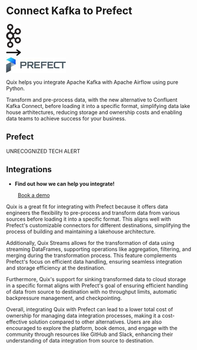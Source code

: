 # Connect Kafka to Prefect

<div class="connect-images cards blog-grid-card" markdown>
<div>
<img src="../images/kafka_logo.png" width="40px" />
</div>
<div>
<img src="../images/arrow.svg" width="40px" />
</div>
<div>
<img src="./images/prefect_1.jpg" />
</div>
</div>

Quix helps you integrate Apache Kafka with Apache Airflow using pure Python.

Transform and pre-process data, with the new alternative to Confluent Kafka Connect, before loading it into a specific format, simplifying data lake house arthitectures, reducing storage and ownership costs and enabling data teams to achieve success for your business.

## Prefect

UNRECOGNIZED TECH ALERT

## Integrations

<div class="grid cards" markdown>

- __Find out how we can help you integrate!__

    <a class="md-button md-button--primary" href="https://share.hsforms.com/1iW0TmZzKQMChk0lxd_tGiw4yjw2?__hstc=175542013.2303933fbd746c0ac86d9ccbe9bc9100.1728383268831.1729603416735.1729620918855.31&__hssc=175542013.1.1729620918855&__hsfp=2132701734" target="_blank" style="margin:.5rem;">Book a demo</a>

</div>


Quix is a great fit for integrating with Prefect because it offers data engineers the flexibility to pre-process and transform data from various sources before loading it into a specific format. This aligns well with Prefect's customizable connectors for different destinations, simplifying the process of building and maintaining a lakehouse architecture.

Additionally, Quix Streams allows for the transformation of data using streaming DataFrames, supporting operations like aggregation, filtering, and merging during the transformation process. This feature complements Prefect's focus on efficient data handling, ensuring seamless integration and storage efficiency at the destination.

Furthermore, Quix's support for sinking transformed data to cloud storage in a specific format aligns with Prefect's goal of ensuring efficient handling of data from source to destination with no throughput limits, automatic backpressure management, and checkpointing.

Overall, integrating Quix with Prefect can lead to a lower total cost of ownership for managing data integration processes, making it a cost-effective solution compared to other alternatives. Users are also encouraged to explore the platform, book demos, and engage with the community through resources like GitHub and Slack, enhancing their understanding of data integration from source to destination.

